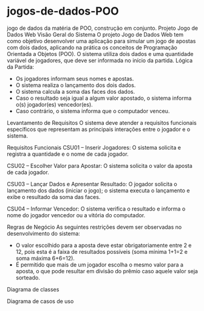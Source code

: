 # jogos-de-dados-POO
jogo de dados da matéria de POO, construção em conjunto.
Projeto Jogo de Dados Web
Visão Geral do Sistema
O projeto Jogo de Dados Web tem como objetivo desenvolver uma aplicação para simular um jogo de apostas com dois dados, aplicando na prática os conceitos de Programação Orientada a Objetos (POO).
O sistema utiliza dois dados e uma quantidade variável de jogadores, que deve ser informada no início da partida.
Lógica da Partida:
- Os jogadores informam seus nomes e apostas.
- O sistema realiza o lançamento dos dois dados.
- O sistema calcula a soma das faces dos dados.
- Caso o resultado seja igual a algum valor apostado, o sistema informa o(s) jogador(es) vencedor(es).
- Caso contrário, o sistema informa que o computador venceu.

Levantamento de Requisitos
  O sistema deve atender a requisitos funcionais específicos que representam as principais interações entre o jogador e o sistema.

Requisitos Funcionais
  CSU01 – Inserir Jogadores:
O sistema solicita e registra a quantidade e o nome de cada jogador.

CSU02 – Escolher Valor para Apostar:
O sistema solicita o valor da aposta de cada jogador.

CSU03 – Lançar Dados e Apresentar Resultado:
O jogador solicita o lançamento dos dados (iniciar o jogo); o sistema executa o lançamento e exibe o resultado da soma das faces.

CSU04 – Informar Vencedor:
O sistema verifica o resultado e informa o nome do jogador vencedor ou a vitória do computador.

Regras de Negócio
  As seguintes restrições devem ser observadas no desenvolvimento do sistema:
- O valor escolhido para a aposta deve estar obrigatoriamente entre 2 e 12, pois esta é a faixa de resultados possíveis (soma mínima 1+1=2 e soma máxima 6+6=12).
- É permitido que mais de um jogador escolha o mesmo valor para a aposta, o que pode resultar em divisão do prêmio caso aquele valor seja sorteado.

Diagrama de classes


Diagrama de casos de uso



